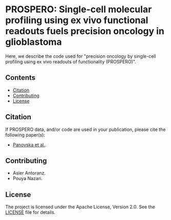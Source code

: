 # PROSPERO: Single-cell molecular profiling using ex vivo functional readouts fuels precision oncology in glioblastoma
Here, we describe the code used for "precision oncology by single-cell profiling using ex vivo readouts of functionality (PROSPERO)".

## Contents

- [Citation](#citation)
- [Contributing](#contributing)
- [License](#license)

## Citation

If PROSPERO data, and/or code are used in your publication, please cite the following paper(s):
- [Panovska et al.](URL "https://link.springer.com/article/10.1007/s00018-023-04772-1#Sec2").
  
## Contributing

- Asier Antoranz.
- Pouya Nazari.

## License

The project is licensed under the Apache License, Version 2.0. See the [LICENSE](LICENSE) file for details.
